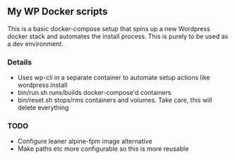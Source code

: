 ## My WP Docker scripts

This is a basic docker-compose setup that spins up a new Wordpress docker stack and
automates the install process. This is purely to be used as a dev environment.

### Details

- Uses wp-cli in a separate container to automate setup actions like wordpress install
- bin/run.sh runs/builds docker-compose'd containers
- bin/reset.sh stops/rms containers and volumes. Take care, this will delete everything

### TODO

- Configure leaner alpine-fpm image alternative
- Make paths etc more configurable so this is more reusable
